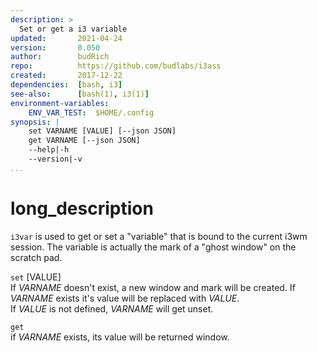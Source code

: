 ```yaml
---
description: >
  Set or get a i3 variable
updated:       2021-04-24
version:       0.050
author:        budRich
repo:          https://github.com/budlabs/i3ass
created:       2017-12-22
dependencies:  [bash, i3]
see-also:      [bash(1), i3(1)]
environment-variables:
    ENV_VAR_TEST:  $HOME/.config
synopsis: |
    set VARNAME [VALUE] [--json JSON]
    get VARNAME [--json JSON]
    --help|-h
    --version|-v
...
```


# long_description

`i3var` is used to get or set a "variable" that is bound to the current i3wm session. 
The variable is actually the mark of a "ghost window" on the scratch pad.

`set`  \[VALUE\]  
If *VARNAME* doesn't exist,
a new window and mark will be created. 
If *VARNAME* exists it's value will be replaced with *VALUE*.  
If *VALUE* is not defined, 
*VARNAME* will get unset.  

`get`  
if *VARNAME* exists, 
its value will be returned window.  
